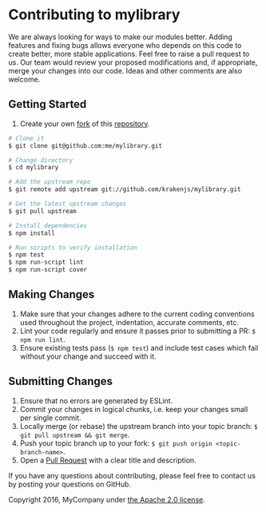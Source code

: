 # Contributing to mylibrary

We are always looking for ways to make our modules better. Adding features and fixing bugs allows everyone who depends
on this code to create better, more stable applications.
Feel free to raise a pull request to us. Our team would review your proposed modifications and, if appropriate, merge
your changes into our code. Ideas and other comments are also welcome.

## Getting Started
1. Create your own [fork](https://help.github.com/articles/fork-a-repo) of this [repository](../../fork).
```bash
# Clone it
$ git clone git@github.com:me/mylibrary.git

# Change directory
$ cd mylibrary

# Add the upstream repo
$ git remote add upstream git://github.com/krakenjs/mylibrary.git

# Get the latest upstream changes
$ git pull upstream

# Install dependencies
$ npm install

# Run scripts to verify installation
$ npm test
$ npm run-script lint
$ npm run-script cover
```

## Making Changes
1. Make sure that your changes adhere to the current coding conventions used throughout the project, indentation, accurate comments, etc.
2. Lint your code regularly and ensure it passes prior to submitting a PR:
`$ npm run lint`.
3. Ensure existing tests pass (`$ npm test`) and include test cases which fail without your change and succeed with it.

## Submitting Changes
1. Ensure that no errors are generated by ESLint.
2. Commit your changes in logical chunks, i.e. keep your changes small per single commit.
3. Locally merge (or rebase) the upstream branch into your topic branch: `$ git pull upstream && git merge`.
4. Push your topic branch up to your fork: `$ git push origin <topic-branch-name>`.
5. Open a [Pull Request](https://help.github.com/articles/using-pull-requests) with a clear title and description.

If you have any questions about contributing, please feel free to contact us by posting your questions on GitHub.

Copyright 2016, MyCompany under [the Apache 2.0 license](LICENSE.txt).

